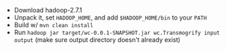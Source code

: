 * Download hadoop-2.7.1
* Unpack it, set `HADOOP_HOME`, and add `$HADOOP_HOME/bin` to your `PATH`
* Build w/ `mvn clean install`
* Run `hadoop jar target/wc-0.0.1-SNAPSHOT.jar wc.Transmogrify input output`
  (make sure output directory doesn't already exist)


